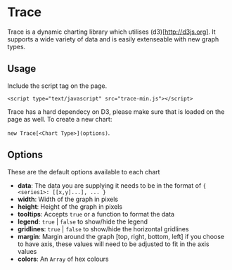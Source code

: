 # Trace

Trace is a dynamic charting library which utilises (d3)[http://d3js.org]. It supports a wide
variety of data and is easily extenseable with new graph types.

## Usage

Include the script tag on the page.

`<script type="text/javascript" src="trace-min.js"></script>`

Trace has a hard dependecy on D3, please make sure that is loaded on the page as well. To create a new chart:

`new Trace[<Chart Type>](options)`. 


## Options
These are the default options available to each chart

- **data**: The data you are supplying it needs to be in the format of
    `{
      <series1>: [[x,y]...],
      ...
    }`
- **width**: Width of the graph in pixels
- **height**: Height of the graph in pixels
- **tooltips**: Accepts `true` or a function to format the data
- **legend**: `true` | `false` to show/hide the legend
- **gridlines**: `true` | `false` to show/hide the horizontal gridlines
- **margin**: Margin around the graph [top, right, bottom, left] if you choose to have axis,
these values will need to be adjusted to fit in the axis values
- **colors**: An `Array` of hex colours
